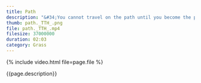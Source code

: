 ```yaml
---
title: Path
description: "&#34;You cannot travel on the path until you become the path itself.&#34; – Buddha"
thumb: path._TTH_.png
file: path._TTH_.mp4
filesize: 37000000
duration: 02:03
category: Grass
---
```


{% include video.html file=page.file %}

<div class="buddha_quote">{{page.description}}</div>
